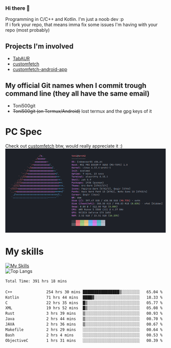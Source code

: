 ### Hi there 👋

Programming in C/C++ and Kotlin. I'm just a noob dev :p\
If i fork your repo, that means imma fix some issues I'm having with your repo (most probably)

## Projects I'm involved
 - [TabAUR](https://github.com/BurntRanch/TabAUR)
 - [customfetch](https://github.com/Toni500github/customfetch)
 - [customfetch-android-app](https://github.com/Toni500github/customfetch-android-app)

## My official Git names when I commit trough command line (they all have the same email)
* Toni500git
* ~~Toni500git (on Termux/Android)~~ lost termux and the gpg keys of it

# PC Spec
Check out [customfetch](https://github.com/Toni500github/customfetch) btw, would really appreciate it :)
![screenshot.png](https://github.com/Toni500github/customfetch/raw/main/screenshot.png)

# My skills
[![My Skills](https://skillicons.dev/icons?i=cpp,bash,kotlin,androidstudio,arch,linux&theme=light)](https://skillicons.dev)\
![Top Langs](https://github-readme-stats.vercel.app/api/top-langs/?username=Toni500github&layout=compact)

<!--START_SECTION:waka-->

```txt
Total Time: 391 hrs 18 mins

C++               254 hrs 30 mins ████████████████▒░░░░░░░░   65.04 %
Kotlin            71 hrs 44 mins  ████▓░░░░░░░░░░░░░░░░░░░░   18.33 %
C                 22 hrs 35 mins  █▒░░░░░░░░░░░░░░░░░░░░░░░   05.77 %
XML               19 hrs 52 mins  █▒░░░░░░░░░░░░░░░░░░░░░░░   05.08 %
Rust              3 hrs 39 mins   ▒░░░░░░░░░░░░░░░░░░░░░░░░   00.93 %
Java              2 hrs 44 mins   ▒░░░░░░░░░░░░░░░░░░░░░░░░   00.70 %
JAVA              2 hrs 36 mins   ▒░░░░░░░░░░░░░░░░░░░░░░░░   00.67 %
Makefile          2 hrs 29 mins   ░░░░░░░░░░░░░░░░░░░░░░░░░   00.64 %
Bash              2 hrs 4 mins    ░░░░░░░░░░░░░░░░░░░░░░░░░   00.53 %
ObjectiveC        1 hrs 31 mins   ░░░░░░░░░░░░░░░░░░░░░░░░░   00.39 %
```

<!--END_SECTION:waka-->
